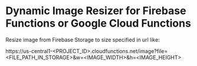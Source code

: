 # Dynamic Image Resizer for Firebase Functions or Google Cloud Functions
Resize image from Firebase Storage to size specified in url like:

https://us-central1-<PROJECT_ID>.cloudfunctions.net/image?file=<FILE_PATH_IN_STORAGE>&w=<IMAGE_WIDTH>&h=<IMAGE_HEIGHT>
